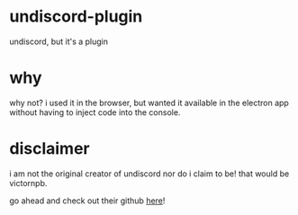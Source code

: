 # undiscord-plugin
undiscord, but it's a plugin

# why
why not? i used it in the browser, but wanted it available in the electron app without having to inject code into the console.

# disclaimer
i am not the original creator of undiscord nor do i claim to be! that would be victornpb. 

go ahead and check out their github [here](https://github.com/victornpb/deleteDiscordMessages)!
